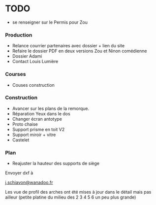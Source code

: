 # TODO

- se renseigner sur le Permis pour Zou

### Production

- Relance courrier partenaires avec dossier + lien du site
- Refaire le dossier PDF en deux versions Zou et Ninon comédienne
- Dossier Adami
- Contact Louis Lumière

### Courses

- Couses construction

### Construction

- Avancer sur les plans de la remorque.
- Réparation Yeux dans le dos
- Changer écran antotype
- Proto chaise
- Support prisme en toit V2
- Support miroir + vitre
- Castelet

### Plan

- Reajuster la hauteur des supports de siège

Envoyer dxf à 

j.schiavon@wanadoo.fr


Les vue de profil des arches ont été mises à jour dans le détail mais pas ailleur (petite platine du milieu des 2 3 4 5 6 un peu plus grande)

